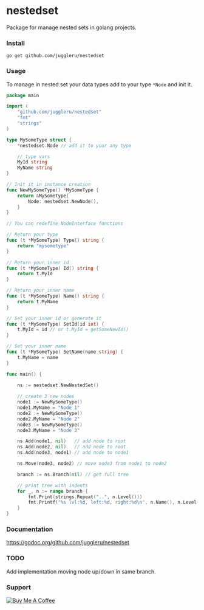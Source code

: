 # nestedset
Package for manage nested sets in golang projects.

### Install

```
go get github.com/juggleru/nestedset
```

### Usage

To manage in nested set your data types add to your type `*Node` and init it.
```go
package main

import (
    "github.com/juggleru/nestedset"
    "fmt"
    "strings"
)

type MySomeType struct {
    *nestedset.Node // add it to your any type

    // type vars
    MyId string
    MyName string
}

// Init it in instance creation
func NewMySomeType() *MySomeType {
    return &MySomeType{
        Node: nestedset.NewNode(),
    }
}

// You can redefine NodeInterface functions

// Return your type
func (t *MySomeType) Type() string {
    return "mysometype"
}

// Return your inner id
func (t *MySomeType) Id() string {
    return t.MyId
}

// Return your inner name
func (t *MySomeType) Name() string {
    return t.MyName
}

// Set your inner id or generate it
func (t *MySomeType) SetId(id int) {
    t.MyId = id // or t.MyId = getSomeNewId()
}

// Set your inner name
func (t *MySomeType) SetName(name string) {
    t.MyName = name
}

func main() { 
    
    ns := nestedset.NewNestedSet()

    // create 3 new nodes
    node1 := NewMySomeType()
    node1.MyName = "Node 1"
    node2 := NewMySomeType()
    node2.MyName = "Node 2"
    node3 := NewMySomeType()
    node3.MyName = "Node 3"

    ns.Add(node1, nil)   // add node to root
    ns.Add(node2, nil)   // add node to root
    ns.Add(node3, node1) // add node to node1

    ns.Move(node3, node2) // move node3 from node1 to node2

    branch := ns.Branch(nil) // get full tree

    // print tree with indents	
    for _, n := range branch {
   	    fmt.Print(strings.Repeat("..", n.Level()))
   	    fmt.Printf("%s lvl:%d, left:%d, right:%d\n", n.Name(), n.Level(), n.Left(), n.Right())
    }
}
```
### Documentation

https://godoc.org/github.com/juggleru/nestedset

### TODO

Add implementation moving node up/down in same branch.

### Support

<a href="https://www.buymeacoffee.com/juggle" target="_blank"><img src="https://www.buymeacoffee.com/assets/img/custom_images/orange_img.png" alt="Buy Me A Coffee" style="height: auto !important;width: auto !important;" ></a>
